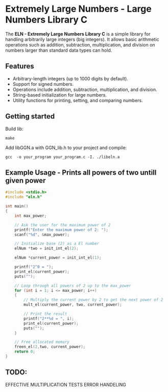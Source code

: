 # Extremely Large Numbers - Large Numbers Library C

The **ELN - Extremely Large Numbers Library C** is a simple library for handling arbitrarily large integers (big integers). It allows basic arithmetic operations such as addition, subtraction, multiplication, and division on numbers larger than standard data types can hold.

## Features

- Arbitrary-length integers (up to 1000 digits by default).
- Support for signed numbers.
- Operations include addition, subtraction, multiplication, and division.
- String-based initialization for large numbers.
- Utility functions for printing, setting, and comparing numbers.

## Getting started

Build lib:

```
make
```

Add libGGN.a with GGN_lib.h to your project and compile:

```
gcc  -o your_program your_program.c -I. ./libeln.a
```

## Example Usage - Prints all powers of two untill given power

```c
#include <stdio.h>
#include "eln.h"

int main()
{
    int max_power;

    // Ask the user for the maximum power of 2
    printf("Enter the maximum power of 2: ");
    scanf("%d", &max_power);

    // Initialize base (2) as a El number
    elNum *two = init_int_el(2);

    elNum *current_power = init_int_el(1);

    printf("2^0 = ");
    print_el(current_power);
    puts("");

    // Loop through all powers of 2 up to the max_power
    for (int i = 1; i <= max_power; i++)
    {
        // Multiply the current power by 2 to get the next power of 2
        mult_el(current_power, two, current_power);

        // Print the result
        printf("2**%d = ", i);
        print_el(current_power);
        puts("");
    }

    // Free allocated memory
    freen_el(2,two, current_power);
    return 0;
}
```

## TODO:

EFFECTIVE MULTIPLICATION
TESTS
ERROR HANDELING
